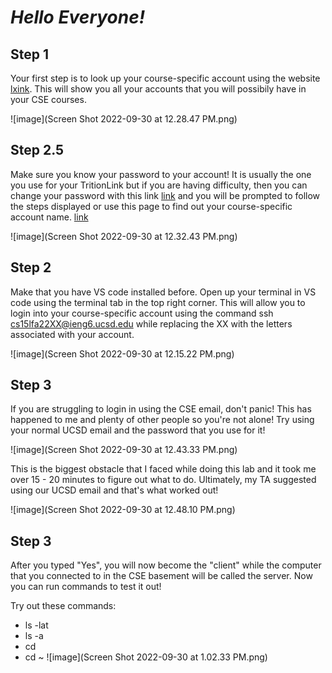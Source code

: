 # *Hello Everyone!*

## **Step 1**
Your first step is to look up your course-specific account using the website [lxink](https://sdacs.ucsd.edu/~icc/index.php). This will show you all your accounts that you will possibily have in your CSE courses. 

![image](Screen Shot 2022-09-30 at 12.28.47 PM.png)

## **Step 2.5**
Make sure you know your password to your account! It is usually the one you use for your TritionLink but if you are having difficulty, then you can change your password with this link [link](https://password.ucsd.edu/) and you will be prompted to follow the steps displayed or use this page to find out your course-specific account name. [link](https://sdacs.ucsd.edu/~icc/index.php)

![image](Screen Shot 2022-09-30 at 12.32.43 PM.png)
## **Step 2** 
Make that you have VS code installed before. Open up your terminal in VS code using the terminal tab in the top right corner. This will allow you to login into your course-specific account using the command ssh cs15lfa22XX@ieng6.ucsd.edu while replacing the XX with the letters associated with your account. 

![image](Screen Shot 2022-09-30 at 12.15.22 PM.png)

## **Step 3**
If you are struggling to login in using the CSE email, don't panic! This has happened to me and plenty of other people so you're not alone! Try using your normal UCSD email and the password that you use for it! 

![image](Screen Shot 2022-09-30 at 12.43.33 PM.png)

This is the biggest obstacle that I faced while doing this lab and it took me over 15 - 20 minutes to figure out what to do. Ultimately, my TA suggested using our UCSD email and that's what worked out!

![image](Screen Shot 2022-09-30 at 12.48.10 PM.png)

## **Step 3** 
After you typed "Yes", you will now become the "client" while the computer that you connected to in the CSE basement will be called the server. Now you can run commands to test it out!

Try out these commands: 
* ls -lat
* ls -a
* cd
* cd ~
![image](Screen Shot 2022-09-30 at 1.02.33 PM.png)

